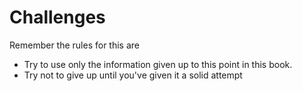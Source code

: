 # Challenges

Remember the rules for this are

* Try to use only the information given up to this point in this book.
* Try not to give up until you've given it a solid attempt

## 